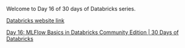 Welcome to Day 16 of 30 days of Databricks series.

[Databricks website link](https://www.databricks.com/)  

[Day 16: MLFlow Basics in Databricks Community Edition | 30 Days of Databricks](https://youtu.be/T811P_8dcSQ)